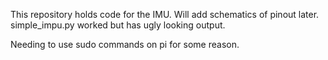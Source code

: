 This repository holds code for the IMU. Will add schematics of pinout later.
simple_impu.py worked but has ugly looking output.

Needing to use sudo commands on pi for some reason.
